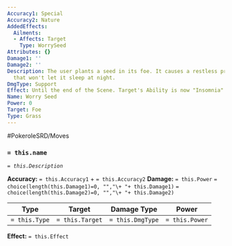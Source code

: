 ```yaml
---
Accuracy1: Special
Accuracy2: Nature
AddedEffects:
  Ailments:
  - Affects: Target
    Type: WorrySeed
Attributes: {}
Damage1: ''
Damage2: ''
Description: The user plants a seed in its foe. It causes a restless preoccupation
  that won't let it sleep at night.
DmgType: Support
Effect: Until the end of the Scene. Target's Ability is now "Insomnia".
Name: Worry Seed
Power: 0
Target: Foe
Type: Grass
---
```


#PokeroleSRD/Moves

### `= this.name` 
*`= this.Description`*

**Accuracy:** `= this.Accuracy1` + `= this.Accuracy2`
**Damage:** `= this.Power` `= choice(length(this.Damage1)=0, "","\+ "+ this.Damage1)` `= choice(length(this.Damage2)=0, "","\+ "+ this.Damage2)`

| Type          | Target          | Damage Type          | Power          |
| ------------- | --------------- | ---------------- | -------------- |
| `= this.Type` | `= this.Target` | `= this.DmgType` | `= this.Power` | 

**Effect:** `= this.Effect`